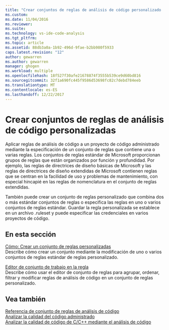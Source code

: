 ```yaml
---
title: "Crear conjuntos de reglas de análisis de código personalizado | Documentos de Microsoft"
ms.custom: 
ms.date: 11/04/2016
ms.reviewer: 
ms.suite: 
ms.technology: vs-ide-code-analysis
ms.tgt_pltfrm: 
ms.topic: article
ms.assetid: 88db3a0a-1b92-496d-9fae-b2bb980f5933
caps.latest.revision: "12"
author: gewarren
ms.author: gewarren
manager: ghogen
ms.workload: multiple
ms.openlocfilehash: 18f527f30afe21678874f3555b539ce9d60bd816
ms.sourcegitcommit: 32f1a690fc445f9586d53698fc82c7debd784eeb
ms.translationtype: MT
ms.contentlocale: es-ES
ms.lasthandoff: 12/22/2017
---
```

# <a name="creating-custom-code-analysis-rule-sets"></a>Crear conjuntos de reglas de análisis de código personalizadas
Aplicar reglas de análisis de código a un proyecto de código administrado mediante la especificación de un conjunto de reglas que contiene una o varias reglas. Los conjuntos de reglas estándar de Microsoft proporcionan grupos de reglas que están organizados por función y profundidad. Por ejemplo, las reglas de directrices de diseño básicas de Microsoft y las reglas de directrices de diseño extendidas de Microsoft contienen reglas que se centran en la facilidad de uso y problemas de mantenimiento, con especial hincapié en las reglas de nomenclatura en el conjunto de reglas extendidas.  
  
 También puede crear un conjunto de reglas personalizado que combina dos o más estándar conjuntos de reglas o especifica las reglas en uno o varios conjuntos de reglas estándar. Guardar la regla personalizada se establece en un archivo .ruleset y puede especificar las credenciales en varios proyectos de código.  
  
## <a name="in-this-section"></a>En esta sección  
 [Cómo: Crear un conjunto de reglas personalizadas](../code-quality/how-to-create-a-custom-rule-set.md)  
 Describe cómo crear un conjunto mediante la modificación de uno o varios conjuntos de reglas estándar de reglas personalizado.  
  
 [Editor de conjunto de trabajo en la regla](../code-quality/working-in-the-code-analysis-rule-set-editor.md)  
 Describe cómo usar el editor de conjunto de reglas para agrupar, ordenar, filtrar y modificar reglas de análisis de código en un conjunto de reglas personalizado.  
  
## <a name="see-also"></a>Vea también  
 [Referencia de conjunto de reglas de análisis de código](../code-quality/code-analysis-rule-set-reference.md)   
 [Analizar la calidad del código administrado](../code-quality/analyzing-managed-code-quality-by-using-code-analysis.md)   
 [Analizar la calidad de código de C/C++ mediante el análisis de código](../code-quality/analyzing-c-cpp-code-quality-by-using-code-analysis.md)